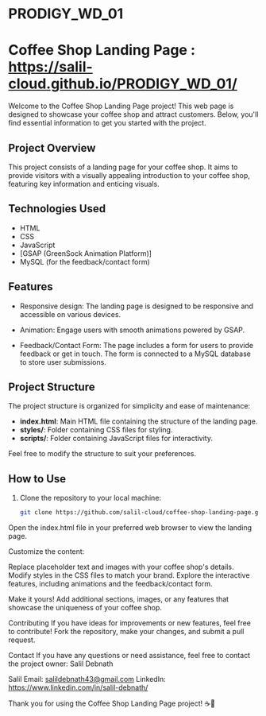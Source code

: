 # PRODIGY_WD_01
# Coffee Shop Landing Page : https://salil-cloud.github.io/PRODIGY_WD_01/

Welcome to the Coffee Shop Landing Page project! This web page is designed to showcase your coffee shop and attract customers. Below, you'll find essential information to get you started with the project.

## Project Overview

This project consists of a landing page for your coffee shop. It aims to provide visitors with a visually appealing introduction to your coffee shop, featuring key information and enticing visuals.

## Technologies Used

- HTML
- CSS
- JavaScript
- [GSAP (GreenSock Animation Platform)]
- MySQL (for the feedback/contact form)

## Features

- Responsive design: The landing page is designed to be responsive and accessible on various devices.

- Animation: Engage users with smooth animations powered by GSAP.

- Feedback/Contact Form: The page includes a form for users to provide feedback or get in touch. The form is connected to a MySQL database to store user submissions.

## Project Structure

The project structure is organized for simplicity and ease of maintenance:

- **index.html**: Main HTML file containing the structure of the landing page.
- **styles/**: Folder containing CSS files for styling.
- **scripts/**: Folder containing JavaScript files for interactivity.

Feel free to modify the structure to suit your preferences.

## How to Use

1. Clone the repository to your local machine:

   ```bash
   git clone https://github.com/salil-cloud/coffee-shop-landing-page.git

Open the index.html file in your preferred web browser to view the landing page.

Customize the content:

Replace placeholder text and images with your coffee shop's details.
Modify styles in the CSS files to match your brand.
Explore the interactive features, including animations and the feedback/contact form.

Make it yours! Add additional sections, images, or any features that showcase the uniqueness of your coffee shop.

Contributing
If you have ideas for improvements or new features, feel free to contribute! Fork the repository, make your changes, and submit a pull request.

Contact
If you have any questions or need assistance, feel free to contact the project owner: Salil Debnath

Salil
Email: salildebnath43@gmail.com
LinkedIn: https://www.linkedin.com/in/salil-debnath/

Thank you for using the Coffee Shop Landing Page project! ☕🌟


